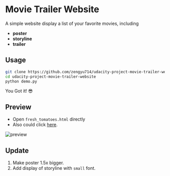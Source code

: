 # Movie Trailer Website
A simple website display a list of your favorite movies, including 
+ **poster**
+ **storyline**
+ **trailer**

## Usage
```bash
git clone https://github.com/zengyu714/udacity-project-movie-trailer-website.git
cd udacity-project-movie-trailer-website
python demo.py
```
You Got it! :sunglasses:

## Preview
- Open `fresh_tomatoes.html` directly
- Also could click [here](https://zengyu714.github.io/2017/08/30/movies-website-demo/).

![preview](http://wx2.sinaimg.cn/large/9f1c5669ly1fj24404i9bj218s0ra1kx.jpg "Movie Trailer Website Preview")

## Update
1. Make poster 1.5x bigger.
2. Add display of storyline with `small` font.
